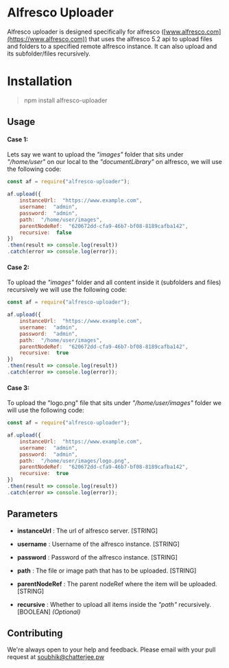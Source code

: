 # Alfresco Uploader

Alfresco uploader is designed specifically for alfresco ([www.alfresco.com](https://www.alfresco.com)) that uses the alfresco 5.2 api to upload files and folders to a specified remote alfresco instance. It can also upload and its subfolder/files recursively.

# Installation

> npm install alfresco-uploader 

## Usage

#### Case 1:
Lets say we want to upload the *"images"* folder that sits under *"/home/user"* on our local to the *"documentLibrary"* on alfresco, we will use the following code:
```javascript
const af = require("alfresco-uploader");

af.upload({
	instanceUrl:  "https://www.example.com",
	username:  "admin",
	password:  "admin",
	path:  "/home/user/images",
	parentNodeRef:  "620672dd-cfa9-46b7-bf08-8189cafba142",
	recursive:  false
})
.then(result => console.log(result))
.catch(error => console.log(error));
```

#### Case 2:
To upload the *"images"* folder and all content inside it (subfolders and files) recursively we will use the following code:
```javascript
const af = require("alfresco-uploader");

af.upload({
	instanceUrl:  "https://www.example.com",
	username:  "admin",
	password:  "admin",
	path:  "/home/user/images",
	parentNodeRef:  "620672dd-cfa9-46b7-bf08-8189cafba142",
	recursive:  true
})
.then(result => console.log(result))
.catch(error => console.log(error));
```


#### Case 3:
To upload the "logo.png" file that sits under *"/home/user/images"* folder we will use the following code:
```javascript
const af = require("alfresco-uploader");

af.upload({
	instanceUrl:  "https://www.example.com",
	username:  "admin",
	password:  "admin",
	path:  "/home/user/images/logo.png",
	parentNodeRef:  "620672dd-cfa9-46b7-bf08-8189cafba142",
	recursive:  true
})
.then(result => console.log(result))
.catch(error => console.log(error));
```

## Parameters

 - **instanceUrl** : The url of alfresco server. [STRING]
 
 - **username** : Username of the alfresco instance. [STRING]
 - **password** : Password of the alfresco instance. [STRING]
 - **path** : The file or image path that has to be uploaded. [STRING]
 - **parentNodeRef** : The parent nodeRef where the item will be uploaded. [STRING]
 - **recursive** : Whether to upload all items inside the *"path"* recursively. [BOOLEAN] *(Optional)*

## Contributing

We're always open to your help and feedback. Please email with your pull request at soubhik@chatterjee.pw